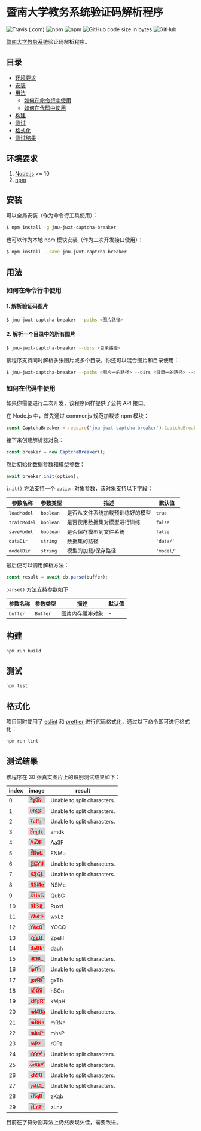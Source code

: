 # 暨南大学教务系统验证码解析程序

![Travis (.com)](https://img.shields.io/travis/com/azxj/jnu-jwxt-captcha-breaker)
![npm](https://img.shields.io/npm/v/jnu-jwxt-captcha-breaker)
![npm](https://img.shields.io/npm/dw/jnu-jwxt-captcha-breaker)
![GitHub code size in bytes](https://img.shields.io/github/languages/code-size/azxj/jnu-jwxt-captcha-breaker)
![GitHub](https://img.shields.io/github/license/azxj/jnu-jwxt-captcha-breaker)

[暨南大学教务系统](https://jwxt.jnu.edu.cn)验证码解析程序。

## 目录

- [环境要求](#prerequisites)
- [安装](#installation)
- [用法](#usage)
  - [如何在命令行中使用](#cli-usage)
  - [如何在代码中使用](#code-usage)
- [构建](#build)
- [测试](#test)
- [格式化](#formatting)
- [测试结果](#result)

## <a name="prerequisites"></a> 环境要求

1. [Node.js](https://nodejs.org) >= 10
2. [npm](https://www.npmjs.com)

## <a name="installation"></a> 安装

可以全局安装（作为命令行工具使用）：

```bash
$ npm install -g jnu-jwxt-captcha-breaker
```

也可以作为本地 npm 模块安装（作为二次开发接口使用）：

```bash
$ npm install --save jnu-jwxt-captcha-breaker
```

## <a name="usage"></a> 用法

### <a name="cli-usage"></a> 如何在命令行中使用

#### 1. 解析验证码图片

```bash
$ jnu-jwxt-captcha-breaker --paths <图片路径>
```

#### 2. 解析一个目录中的所有图片

```bash
$ jnu-jwxt-captcha-breaker --dirs <目录路径>
```

该程序支持同时解析多张图片或多个目录，你还可以混合图片和目录使用：

```bash
$ jnu-jwxt-captcha-breaker --paths <图片一的路径> --dirs <目录一的路径> --dirs <目录二的路径> --paths <图片二的路径>
```

### <a name="code-usage"></a> 如何在代码中使用

如果你需要进行二次开发，该程序同样提供了公共 API 接口。

在 Node.js 中，首先通过 commonjs 规范加载该 npm 模块：

```javascript
const CaptchaBreaker = require('jnu-jwxt-captcha-breaker').CaptchaBreaker;
```

接下来创建解析器对象：

```javascript
const breaker = new CaptchaBreaker();
```

然后初始化数据参数和模型参数：

```javascript
await breaker.init(option);
```

`init()` 方法支持一个 `option` 对象参数，该对象支持以下字段：

| 参数名称     | 参数类型  | 描述                             | 默认值     |
| ------------ | --------- | -------------------------------- | ---------- |
| `loadModel`  | `boolean` | 是否从文件系统加载预训练好的模型 | `true`     |
| `trainModel` | `boolean` | 是否使用数据集对模型进行训练     | `false`    |
| `saveModel`  | `boolean` | 是否保存模型到文件系统           | `false`    |
| `dataDir`    | `string`  | 数据集的路径                     | `'data/'`  |
| `modelDir`   | `string`  | 模型的加载/保存路径              | `'model/'` |

最后便可以调用解析方法：

```javascript
const result = await cb.parse(buffer);
```

`parse()` 方法支持参数如下：

| 参数名称 | 参数类型 | 描述             | 默认值 |
| -------- | -------- | ---------------- | ------ |
| `buffer` | `Buffer` | 图片内存缓冲对象 | -      |

## <a name="build"></a> 构建

```bash
npm run build
```

## <a name="test"></a> 测试

```bash
npm test
```

## <a name="formatting"></a> 格式化

项目同时使用了 [eslint](https://github.com/eslint/eslint) 和 [prettier](https://github.com/prettier/prettier) 进行代码格式化，通过以下命令即可进行格式化：

```bash
npm run lint
```

## <a name="result"></a> 测试结果

该程序在 30 张真实图片上的识别测试结果如下：

| index | image                 | result                      |
| ----- | --------------------- | --------------------------- |
| 0     | ![](./asset/5yu6.png) | Unable to split characters. |
| 1     | ![](./asset/6fYG.png) | Unable to split characters. |
| 2     | ![](./asset/7uff.png) | Unable to split characters. |
| 3     | ![](./asset/8mdk.png) | amdk                        |
| 4     | ![](./asset/Aa3F.png) | Aa3F                        |
| 5     | ![](./asset/ENeU.png) | ENMu                        |
| 6     | ![](./asset/GCYU.png) | Unable to split characters. |
| 7     | ![](./asset/KXGL.png) | Unable to split characters. |
| 8     | ![](./asset/NSMe.png) | NSMe                        |
| 9     | ![](./asset/QUbG.png) | QubG                        |
| 10    | ![](./asset/RUx8.png) | Ruxd                        |
| 11    | ![](./asset/WxLz.png) | wxLz                        |
| 12    | ![](./asset/YecQ.png) | YOCQ                        |
| 13    | ![](./asset/ZpeH.png) | ZpeH                        |
| 14    | ![](./asset/daUh.png) | dauh                        |
| 15    | ![](./asset/fK3K.png) | Unable to split characters. |
| 16    | ![](./asset/giHh.png) | Unable to split characters. |
| 17    | ![](./asset/gxTb.png) | gxTb                        |
| 18    | ![](./asset/h5Gn.png) | h5Gn                        |
| 19    | ![](./asset/kMpR.png) | kMpH                        |
| 20    | ![](./asset/mMUa.png) | Unable to split characters. |
| 21    | ![](./asset/mRNh.png) | mRNh                        |
| 22    | ![](./asset/mhsP.png) | mhsP                        |
| 23    | ![](./asset/rcPz.png) | rCPz                        |
| 24    | ![](./asset/sYYX.png) | Unable to split characters. |
| 25    | ![](./asset/wAnY.png) | Unable to split characters. |
| 26    | ![](./asset/xh5Q.png) | Unable to split characters. |
| 27    | ![](./asset/ysUA.png) | Unable to split characters. |
| 28    | ![](./asset/zKqB.png) | zKqb                        |
| 29    | ![](./asset/zLnZ.png) | zLnz                        |

目前在字符分割算法上仍然表现欠佳，需要改进。
